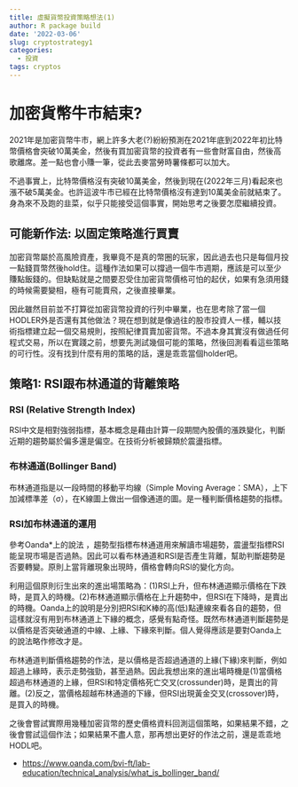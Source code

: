 ```yaml
---
title: 虛擬貨幣投資策略想法(1)
author: R package build
date: '2022-03-06'
slug: cryptostrategy1
categories:
  - 投資
tags: cryptos
---
```

# 加密貨幣牛市結束?
2021年是加密貨幣牛市，網上許多大老(?)紛紛預測在2021年底到2022年初比特幣價格會突破10萬美金，然後有買加密貨幣的投資者有一些會財富自由，然後高歌離席。差一點也會小賺一筆，從此去麥當勞時薯條都可以加大。

不過事實上，比特幣價格沒有突破10萬美金，然後到現在(2022年三月)看起來也漲不破5萬美金。也許這波牛市已經在比特幣價格沒有達到10萬美金前就結束了。身為來不及跑的韭菜，似乎只能接受這個事實，開始思考之後要怎麼繼續投資。

## 可能新作法: 以固定策略進行買賣
加密貨幣屬於高風險資產，我畢竟不是真的幣圈的玩家，因此過去也只是每個月投一點錢買幣然後hold住。這種作法如果可以撐過一個牛市週期，應該是可以至少賺點飯錢的。但缺點就是之間要忍受住加密貨幣價格可怕的起伏，如果有急須用錢的時候需要變相，極有可能賣飛，之後直接畢業。

因此雖然目前並不打算從加密貨幣投資的行列中畢業，也在思考除了當一個HODLER外是否還有其他做法？現在想到就是像過往的股市投資人一樣，輔以技術指標建立起一個交易規則，按照紀律買賣加密貨幣。不過本身其實沒有做過任何程式交易，所以在實踐之前，想要先測試幾個可能的策略，然後回測看看這些策略的可行性。沒有找到什麼有用的策略的話，還是乖乖當個holder吧。

## 策略1: RSI跟布林通道的背離策略
### RSI (Relative Strength Index)
RSI中文是相對強弱指標，基本概念是藉由計算一段期間內股價的漲跌變化，判斷近期的趨勢屬於偏多還是偏空。在技術分析被歸類於震盪指標。

### 布林通道(Bollinger Band)
布林通道指是以一段時間的移動平均線（Simple Moving Average：SMA），上下加減標準差（σ），在K線圖上做出一個像通道的圖。是一種判斷價格趨勢的指標。

### RSI加布林通道的運用
參考Oanda*上的說法 ，趨勢型指標布林通道用來解讀市場趨勢，震盪型指標RSI能呈現市場是否過熱。因此可以看布林通道和RSI是否產生背離，幫助判斷趨勢是否要轉變。原則上當背離現象出現時，價格會轉向RSI的變化方向。

利用這個原則衍生出來的進出場策略為：(1)RSI上升，但布林通道顯示價格在下跌時，是買入的時機。(2)布林通道顯示價格在上升趨勢中，但RSI在下降時，是賣出的時機。Oanda上的說明是分別把RSI和K棒的高(低)點連線來看各自的趨勢，但這樣就沒有用到布林通道上下緣的概念，感覺有點奇怪。既然布林通道判斷趨勢是以價格是否突破通道的中線、上緣、下緣來判斷。個人覺得應該是要對Oanda上的說法略作修改才是。

布林通道判斷價格趨勢的作法，是以價格是否超過通道的上緣(下緣)來判斷，例如超過上緣時，表示走勢強勁，甚至過熱。因此我想出來的進出場時機是(1)當價格超過布林通道的上緣，但RSI和特定價格死亡交叉(crossunder)時，是賣出的背離。(2)反之，當價格超越布林通道的下緣，但RSI出現黃金交叉(crossover)時，是買入的時機。

之後會嘗試實際用幾種加密貨幣的歷史價格資料回測這個策略，如果結果不錯，之後會嘗試這個作法；如果結果不盡人意，那再想出更好的作法之前，還是乖乖地HODL吧。

* https://www.oanda.com/bvi-ft/lab-education/technical_analysis/what_is_bollinger_band/

